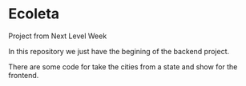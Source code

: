 # Ecoleta
Project from Next Level Week

In this repository we just have the begining of the backend project.

There are some code for take the cities from a state and show for the frontend.
